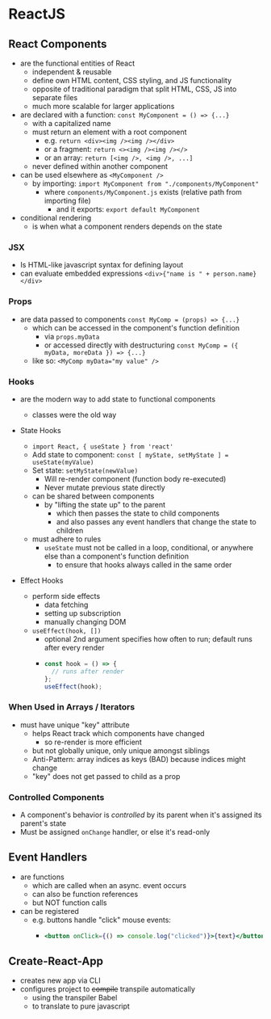 # ReactJS

## React Components

- are the functional entities of React
  - independent & reusable
  - define own HTML content, CSS styling, and JS functionality
  - opposite of traditional paradigm that split
    HTML, CSS, JS into separate files
  - much more scalable for larger applications
- are declared with a function:
  `const MyComponent = () => {...}`
  - with a capitalized name
  - must return an element
    with a root component
    - e.g. `return <div><img /><img /></div>`
    - or a fragment: `return <><img /><img /></>`
    - or an array: `return [<img />, <img />, ...]`
  - never defined within another component
- can be used elsewhere as
  `<MyComponent />`
  - by importing:
    `import MyComponent from "./components/MyComponent"`
    - where `components/MyComponent.js` exists
      (relative path from importing file)
      - and it exports: `export default MyComponent`
- conditional rendering
  - is when what a component renders
    depends on the state

### JSX

- Is HTML-like javascript syntax for defining layout
- can evaluate embedded expressions
  `<div>{"name is " + person.name}</div>`

### Props

- are data passed to components
  `const MyComp = (props) => {...}`
  - which can be accessed in the component's function definition
    - via `props.myData`
    - or accessed directly with destructuring
      `const MyComp = ({ myData, moreData }) => {...}`
  - like so: `<MyComp myData="my value" />`

### Hooks

- are the modern way to add state
  to functional components

  - classes were the old way

- State Hooks

  - `import React, { useState } from 'react'`
  - Add state to component:
    `const [ myState, setMyState ] = useState(myValue)`
  - Set state: `setMyState(newValue)`
    - Will re-render component
      (function body re-executed)
    - Never mutate previous state directly
  - can be shared between components
    - by "lifting the state up"
      to the parent
      - which then passes the state to child components
      - and also passes any event handlers
        that change the state to children
  - must adhere to rules
    - `useState` must not be called in a
      loop, conditional, or anywhere else
      than a component's function definition
      - to ensure that hooks always
        called in the same order

- Effect Hooks
  - perform side effects
    - data fetching
    - setting up subscription
    - manually changing DOM
  - `useEffect(hook, [])`
    - optional 2nd argument specifies how often to run;
      default runs after every render
    - ```js
      const hook = () => {
        // runs after render
      };
      useEffect(hook);
      ```

### When Used in Arrays / Iterators

- must have unique "key" attribute
  - helps React track which components have changed
    - so re-render is more efficient
  - but not globally unique,
    only unique amongst siblings
  - Anti-Pattern: array indices as keys (BAD)
    because indices might change
  - "key" does not get passed
    to child as a prop

### Controlled Components

- A component's behavior is _controlled_ by its parent
  when it's assigned its parent's state
- Must be assigned `onChange` handler,
  or else it's read-only

## Event Handlers

- are functions
  - which are called when an async. event occurs
  - can also be function references
  - but NOT function calls
- can be registered
  - e.g. buttons handle "click" mouse events:
    - ```jsx
      <button onClick={() => console.log("clicked")}>{text}</button>
      ```

## Create-React-App

- creates new app via CLI
- configures project to ~~compile~~ transpile automatically
  - using the transpiler Babel
  - to translate to pure javascript
